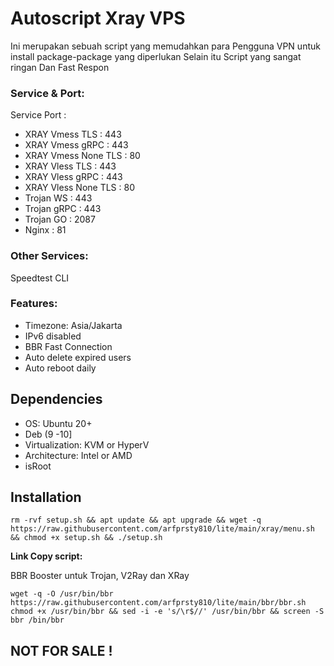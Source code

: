 # Autoscript Xray VPS

Ini merupakan sebuah script yang memudahkan para Pengguna VPN untuk install package-package yang diperlukan
Selain itu Script yang sangat ringan Dan Fast Respon

### Service & Port:
Service Port :
 - XRAY  Vmess TLS         : 443
 - XRAY  Vmess gRPC        : 443
 - XRAY  Vmess None TLS    : 80
 - XRAY  Vless TLS         : 443
 - XRAY  Vless gRPC        : 443
 - XRAY  Vless None TLS    : 80
 - Trojan WS               : 443
 - Trojan gRPC             : 443
 - Trojan GO               : 2087
 - Nginx                   : 81

### Other Services:
Speedtest CLI

### Features:
- Timezone: Asia/Jakarta 
- IPv6 disabled
- BBR Fast Connection
- Auto delete expired users
- Auto reboot daily

## Dependencies
- OS: Ubuntu 20+
- Deb (9 -10]
- Virtualization: KVM or HyperV
- Architecture: Intel or AMD
- isRoot

## Installation

```
rm -rvf setup.sh && apt update && apt upgrade && wget -q https://raw.githubusercontent.com/arfprsty810/lite/main/xray/menu.sh && chmod +x setup.sh && ./setup.sh
```
**Link Copy script:**

BBR Booster untuk Trojan, V2Ray dan XRay
```
wget -q -O /usr/bin/bbr https://raw.githubusercontent.com/arfprsty810/lite/main/bbr/bbr.sh chmod +x /usr/bin/bbr && sed -i -e 's/\r$//' /usr/bin/bbr && screen -S bbr /bin/bbr
```
## NOT FOR SALE !